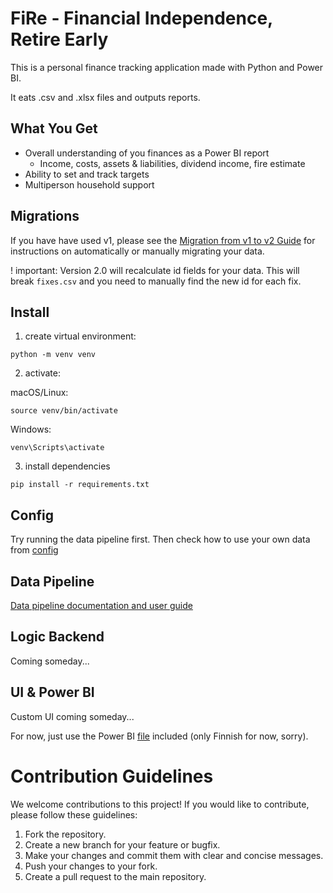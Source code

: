 # FiRe - Financial Independence, Retire Early

This is a personal finance tracking application made with Python and Power BI.

It eats .csv and .xlsx files and outputs reports.

## What You Get

- Overall understanding of you finances as a Power BI report
  - Income, costs, assets & liabilities, dividend income, fire estimate
- Ability to set and track targets
- Multiperson household support

## Migrations

If you have have used v1, please see the [Migration from v1 to v2 Guide](data_pipeline/src/data_processing/migration_scripts/readme.md) for instructions on automatically or manually migrating your data.

! important: Version 2.0 will recalculate id fields for your data. This will break `fixes.csv` and you need to manually find the new id for each fix.

## Install

1. create virtual environment:

```shell
python -m venv venv
```

2. activate:

macOS/Linux:

```shell
source venv/bin/activate
```

Windows:

```shell
venv\Scripts\activate
```

3. install dependencies

```shell
pip install -r requirements.txt
```

## Config

Try running the data pipeline first. Then check how to use your own data from [config](./config/)

## Data Pipeline

[Data pipeline documentation and user guide](data_pipeline/readme.md)

## Logic Backend

Coming someday...

## UI & Power BI

Custom UI coming someday...

For now, just use the Power BI [file](x_stuff/pbi/) included (only Finnish for now, sorry).

# Contribution Guidelines

We welcome contributions to this project! If you would like to contribute, please follow these guidelines:

1. Fork the repository.
2. Create a new branch for your feature or bugfix.
3. Make your changes and commit them with clear and concise messages.
4. Push your changes to your fork.
5. Create a pull request to the main repository.
